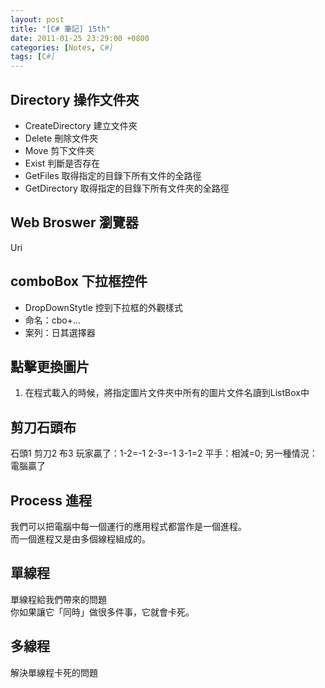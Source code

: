 ```yaml
---
layout: post
title: "[C# 筆記] 15th"
date: 2011-01-25 23:29:00 +0800
categories: [Notes, C#]
tags: [C#]
---
```



## Directory 操作文件夾
- CreateDirectory 建立文件夾
- Delete 刪除文件夾
- Move 剪下文件夾
- Exist 判斷是否存在
- GetFiles 取得指定的目錄下所有文件的全路徑
- GetDirectory 取得指定的目錄下所有文件夾的全路徑

## Web Broswer 瀏覽器
Uri

## comboBox 下拉框控件
- DropDownStytle 控剄下拉框的外觀樣式
- 命名：cbo+...  
- 案列：日其選擇器

## 點擊更換圖片
1. 在程式載入的時候，將指定圖片文件夾中所有的圖片文件名讀到ListBox中

## 剪刀石頭布
石頭1 剪刀2 布3
玩家贏了：1-2=-1 2-3=-1 3-1=2
平手：相減=0;
另一種情況：電腦贏了

## Process 進程
我們可以把電腦中每一個運行的應用程式都當作是一個進程。  
而一個進程又是由多個線程組成的。

## 單線程
單線程給我們帶來的問題    
你如果讓它「同時」做很多件事，它就會卡死。

## 多線程
解決單線程卡死的問題